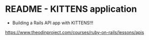 # README - KITTENS application

* Building a Rails API app with KITTENS!!!

https://www.theodinproject.com/courses/ruby-on-rails/lessons/apis
